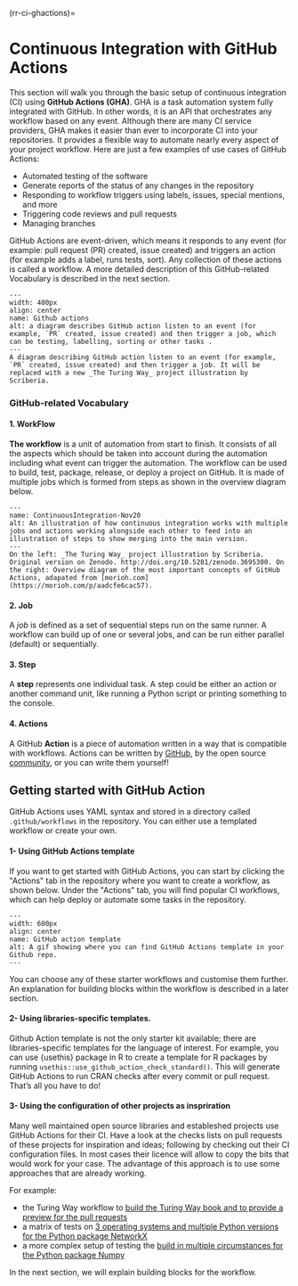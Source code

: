(rr-ci-ghactions)=
# Continuous Integration with GitHub Actions

This section will walk you through the basic setup of continuous integration (CI) using **GitHub Actions (GHA)**. GHA is a task automation system fully integrated with GitHub. In other words, it is an API that orchestrates any workflow based on any event. Although there are many CI service providers, GHA makes it easier than ever to incorporate CI into your repositories. It provides a flexible way to automate nearly every aspect of your project workflow. Here are just a few examples of use cases of GitHub Actions:

- Automated testing of the software
- Generate reports of the status of any changes in the repository
- Responding to workflow triggers using labels, issues, special mentions, and more
- Triggering code reviews and pull requests
- Managing branches

GitHub Actions are event-driven, which means it responds to any event (for example: pull request (PR) created, issue created) and triggers an action (for example adds a label, runs tests, sort). Any collection of these actions is called a workflow. A more detailed description of this GitHub-related Vocabulary is described in the next section.

```{figure} ../../figures/gih_action_diagrame.png
---
width: 400px
align: center
name: Github actions
alt: a diagram describes GitHub action listen to an event (for example, `PR` created, issue created) and then trigger a job, which can be testing, labelling, sorting or other tasks .
---
A diagram describing GitHub action listen to an event (for example, `PR` created, issue created) and then trigger a job. It will be replaced with a new _The Turing Way_ project illustration by Scriberia.
```
### GitHub-related Vocabulary
#### 1. WorkFlow

**The workflow** is a unit of automation from start to finish. It consists of all the aspects which should be taken into account during the automation including what event can trigger the automation. The workflow can be used to build, test, package, release, or deploy a project on GitHub. It is made of multiple jobs which is formed from steps as shown in the overview diagram below.

```{figure} ../../figures/ci-01.png
---
name: ContinuousIntegration-Nov20
alt: An illustration of how continuous integration works with multiple jobs and actions working alongside each other to feed into an illustration of steps to show merging into the main version.
---
On the left: _The Turing Way_ project illustration by Scriberia. Original version on Zenodo. http://doi.org/10.5281/zenodo.3695300. On the right: Overview diagram of the most important concepts of GitHub Actions, adapated from [morioh.com](https://morioh.com/p/aadcfe6cac57).
```

#### 2. Job

A  *job* is defined as a set of sequential steps run on the same runner. A workflow can build up of one or several jobs, and can be run either parallel (default) or sequentially.


#### 3. Step

A **step** represents one individual task. A step could be either an action or another command unit, like running a Python script or printing something to the console.

#### 4. Actions

A GitHub **Action** is a piece of automation written in a way that is compatible with workflows. Actions can be written by [GitHub](https://github.com/actions), by the open source [community](https://github.com/sdras/awesome-actions), or you can write them yourself!

## Getting started with GitHub Action

GitHub Actions uses YAML syntax and stored in a directory called `.github/workflows` in the repository. You can either use a templated workflow or create your own.


#### 1- Using GitHub Actions template

If you want to get started with GitHub Actions, you can start by clicking the "Actions" tab in the repository where you want to create a workflow, as shown below. Under the "Actions" tab, you will find popular CI workflows, which can help deploy or automate some tasks in the repository.

```{figure} ../../figures/gifs/start_ghactions.gif
---
width: 600px
align: center
name: GitHub action template
alt: A gif showing where you can find GitHub Actions template in your Github repo.
---
```
You can choose any of these starter workflows and customise them further.  An explanation for building blocks within the workflow is described in a later section.


#### 2- Using libraries-specific templates.


Github Action template is not the only starter kit available; there are libraries-specific templates for the language of interest. For example, you can  use  {usethis} package in R to create a template for R packages by running `usethis::use_github_action_check_standard()`. This will generate GitHub Actions to run CRAN checks after every commit or pull request. That’s all you have to do!


#### 3- Using the configuration of other projects as inspriration

Many well maintained open source libraries and estableshed projects use GitHub Actions for their CI.
Have a look at the checks lists on pull requests of these projects for inspiration and ideas;
following by checking out their CI configuration files.
In most cases their licence will allow to copy the bits that would work for your case.
The advantage of this approach is to use some approaches that are already working.

For example:

- the Turing Way workflow to [build the Turing Way book and to provide a preview for the pull requests](https://github.com/alan-turing-institute/the-turing-way/blob/master/.github/workflows/ci.yml)
- a matrix of tests on [3 operating systems and multiple Python versions for the Python package NetworkX](https://github.com/networkx/networkx/blob/main/.github/workflows/test.yml)
- a more complex setup of testing the [build in multiple circumstances for the Python package Numpy](https://github.com/numpy/numpy/blob/main/.github/workflows/build_test.yml)


In the next section, we will explain building blocks for the workflow.



<!-- (I'll explain each vocab separately using diagrams made with adobe illustrator) -->
